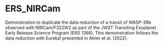 # ERS_NIRCam
Demonstration to duplicate the data reduction of a transit of WASP-39b observed with NIRCam/F322W2 as part of the JWST Transiting Exoplanet Early Release Science Program (ERS 1366). This demonstration follows the data reduction with Eureka! presented in Ahrer et al. (2022).
